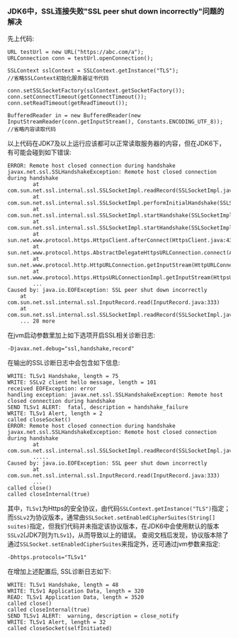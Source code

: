 ### JDK6中，SSL连接失败"SSL peer shut down incorrectly"问题的解决

先上代码:
	
	URL testUrl = new URL("https://abc.com/a");
	URLConnection conn = testUrl.openConnection();
	
	SSLContext sslContext = SSLContext.getInstance("TLS");
	//省略SSLContext初始化服务器证书代码
	
	conn.setSSLSocketFactory(sslContext.getSocketFactory());
	conn.setConnectTimeout(getConnectTimeout());
	conn.setReadTimeout(getReadTimeout());
	
    BufferedReader in = new BufferedReader(new InputStreamReader(conn.getInputStream(), Constants.ENCODING_UTF_8));
    //省略内容读取代码

以上代码在JDK7及以上运行应该都可以正常读取服务器的内容，但在JDK6下，有可能会碰到如下错误:

	ERROR: Remote host closed connection during handshake
	javax.net.ssl.SSLHandshakeException: Remote host closed connection during handshake
	        at com.sun.net.ssl.internal.ssl.SSLSocketImpl.readRecord(SSLSocketImpl.java:882)
	        at com.sun.net.ssl.internal.ssl.SSLSocketImpl.performInitialHandshake(SSLSocketImpl.java:1203)
	        at com.sun.net.ssl.internal.ssl.SSLSocketImpl.startHandshake(SSLSocketImpl.java:1230)
	        at com.sun.net.ssl.internal.ssl.SSLSocketImpl.startHandshake(SSLSocketImpl.java:1214)
	        at sun.net.www.protocol.https.HttpsClient.afterConnect(HttpsClient.java:434)
	        at sun.net.www.protocol.https.AbstractDelegateHttpsURLConnection.connect(AbstractDelegateHttpsURLConnection.java:166)
	        at sun.net.www.protocol.http.HttpURLConnection.getInputStream(HttpURLConnection.java:1195)
	        at sun.net.www.protocol.https.HttpsURLConnectionImpl.getInputStream(HttpsURLConnectionImpl.java:234)
	        ...
	Caused by: java.io.EOFException: SSL peer shut down incorrectly
        at com.sun.net.ssl.internal.ssl.InputRecord.read(InputRecord.java:333)
        at com.sun.net.ssl.internal.ssl.SSLSocketImpl.readRecord(SSLSocketImpl.java:863)
        ... 28 more

在jvm启动参数里加上如下选项开启SSL相关诊断日志:
	
	-Djavax.net.debug="ssl,handshake,record"	

在输出的SSL诊断日志中会包含如下信息:

	WRITE: TLSv1 Handshake, length = 75
	WRITE: SSLv2 client hello message, length = 101
	received EOFException: error
	handling exception: javax.net.ssl.SSLHandshakeException: Remote host closed connection during handshake
	SEND TLSv1 ALERT:  fatal, description = handshake_failure
	WRITE: TLSv1 Alert, length = 2
	called closeSocket()
	ERROR: Remote host closed connection during handshake
	javax.net.ssl.SSLHandshakeException: Remote host closed connection during handshake
	        at com.sun.net.ssl.internal.ssl.SSLSocketImpl.readRecord(SSLSocketImpl.java:882)
	        .....
	Caused by: java.io.EOFException: SSL peer shut down incorrectly
	        at com.sun.net.ssl.internal.ssl.InputRecord.read(InputRecord.java:333)
	        ...
	called close()
	called closeInternal(true)

其中，`TLSv1`为Https的安全协议，由代码`SSLContext.getInstance("TLS")`指定；
而`SSLv2`为协议版本，通常由`SSLSocket.setEnabledCipherSuites(String[] suites)`指定，但我们代码并未指定该协议版本，在JDK6中会使用默认的版本`SSLv2`(JDK7则为`TLSv1`)，从而导致以上的错误。
查阅文档后发现，协议版本除了通过`SSLSocket.setEnabledCipherSuites`来指定外，还可通过jvm参数来指定:

	-Dhttps.protocols="TLSv1"

在增加上述配置后, SSL诊断日志如下:

	WRITE: TLSv1 Handshake, length = 48
	WRITE: TLSv1 Application Data, length = 320
	READ: TLSv1 Application Data, length = 3520
	called close()
	called closeInternal(true)
	SEND TLSv1 ALERT:  warning, description = close_notify
	WRITE: TLSv1 Alert, length = 32
	called closeSocket(selfInitiated)


